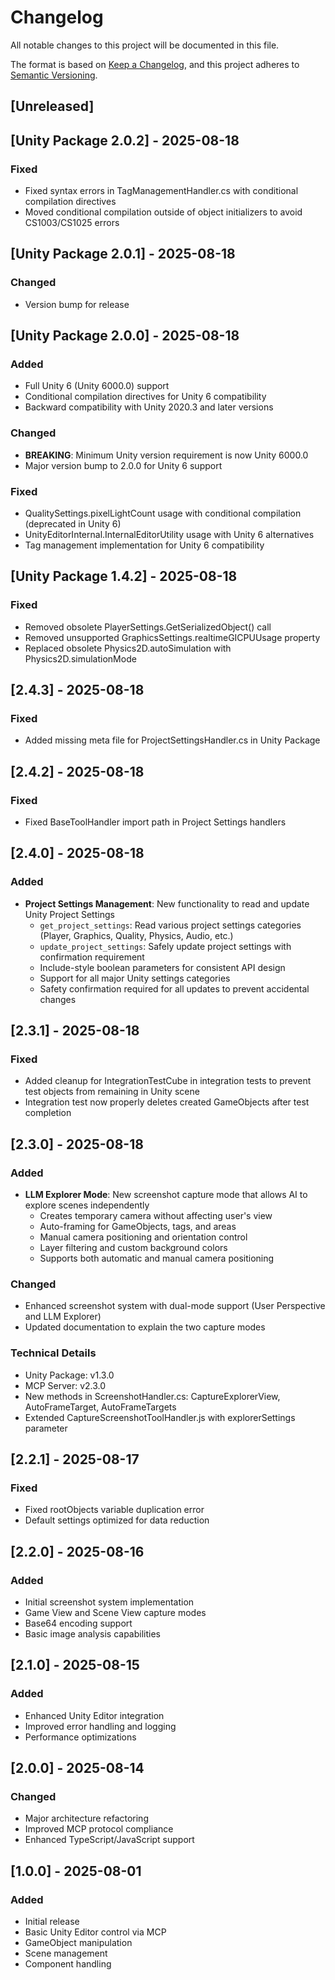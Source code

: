 # Changelog

All notable changes to this project will be documented in this file.

The format is based on [Keep a Changelog](https://keepachangelog.com/en/1.0.0/),
and this project adheres to [Semantic Versioning](https://semver.org/spec/v2.0.0.html).

## [Unreleased]

## [Unity Package 2.0.2] - 2025-08-18

### Fixed
- Fixed syntax errors in TagManagementHandler.cs with conditional compilation directives
- Moved conditional compilation outside of object initializers to avoid CS1003/CS1025 errors

## [Unity Package 2.0.1] - 2025-08-18

### Changed
- Version bump for release

## [Unity Package 2.0.0] - 2025-08-18

### Added
- Full Unity 6 (Unity 6000.0) support
- Conditional compilation directives for Unity 6 compatibility
- Backward compatibility with Unity 2020.3 and later versions

### Changed
- **BREAKING**: Minimum Unity version requirement is now Unity 6000.0
- Major version bump to 2.0.0 for Unity 6 support

### Fixed
- QualitySettings.pixelLightCount usage with conditional compilation (deprecated in Unity 6)
- UnityEditorInternal.InternalEditorUtility usage with Unity 6 alternatives
- Tag management implementation for Unity 6 compatibility

## [Unity Package 1.4.2] - 2025-08-18

### Fixed
- Removed obsolete PlayerSettings.GetSerializedObject() call
- Removed unsupported GraphicsSettings.realtimeGICPUUsage property
- Replaced obsolete Physics2D.autoSimulation with Physics2D.simulationMode

## [2.4.3] - 2025-08-18

### Fixed
- Added missing meta file for ProjectSettingsHandler.cs in Unity Package

## [2.4.2] - 2025-08-18

### Fixed
- Fixed BaseToolHandler import path in Project Settings handlers

## [2.4.0] - 2025-08-18

### Added
- **Project Settings Management**: New functionality to read and update Unity Project Settings
  - `get_project_settings`: Read various project settings categories (Player, Graphics, Quality, Physics, Audio, etc.)
  - `update_project_settings`: Safely update project settings with confirmation requirement
  - Include-style boolean parameters for consistent API design
  - Support for all major Unity settings categories
  - Safety confirmation required for all updates to prevent accidental changes

## [2.3.1] - 2025-08-18

### Fixed
- Added cleanup for IntegrationTestCube in integration tests to prevent test objects from remaining in Unity scene
- Integration test now properly deletes created GameObjects after test completion

## [2.3.0] - 2025-08-18

### Added
- **LLM Explorer Mode**: New screenshot capture mode that allows AI to explore scenes independently
  - Creates temporary camera without affecting user's view
  - Auto-framing for GameObjects, tags, and areas
  - Manual camera positioning and orientation control
  - Layer filtering and custom background colors
  - Supports both automatic and manual camera positioning

### Changed
- Enhanced screenshot system with dual-mode support (User Perspective and LLM Explorer)
- Updated documentation to explain the two capture modes

### Technical Details
- Unity Package: v1.3.0
- MCP Server: v2.3.0
- New methods in ScreenshotHandler.cs: CaptureExplorerView, AutoFrameTarget, AutoFrameTargets
- Extended CaptureScreenshotToolHandler.js with explorerSettings parameter

## [2.2.1] - 2025-08-17

### Fixed
- Fixed rootObjects variable duplication error
- Default settings optimized for data reduction

## [2.2.0] - 2025-08-16

### Added
- Initial screenshot system implementation
- Game View and Scene View capture modes
- Base64 encoding support
- Basic image analysis capabilities

## [2.1.0] - 2025-08-15

### Added
- Enhanced Unity Editor integration
- Improved error handling and logging
- Performance optimizations

## [2.0.0] - 2025-08-14

### Changed
- Major architecture refactoring
- Improved MCP protocol compliance
- Enhanced TypeScript/JavaScript support

## [1.0.0] - 2025-08-01

### Added
- Initial release
- Basic Unity Editor control via MCP
- GameObject manipulation
- Scene management
- Component handling